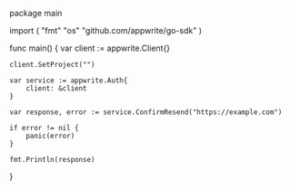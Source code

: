 package main

import (
    "fmt"
    "os"
    "github.com/appwrite/go-sdk"
)

func main() {
    var client := appwrite.Client{}

    client.SetProject("")

    var service := appwrite.Auth{
        client: &client
    }

    var response, error := service.ConfirmResend("https://example.com")

    if error != nil {
        panic(error)
    }

    fmt.Println(response)
}